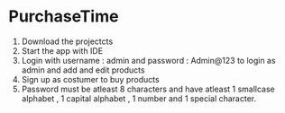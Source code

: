 # PurchaseTime

1. Download the projectcts
2. Start the app with IDE
3. Login with username : admin and password : Admin@123 to login as admin and add and edit products
4. Sign up as costumer to buy products
5. Password must be atleast 8 characters and have atleast 1 smallcase alphabet , 1 capital alphabet , 1 number and 1 special character.